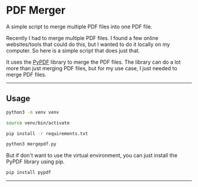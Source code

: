 # PDF Merger

A simple script to merge multiple PDF files into one PDF file.

Recently I had to merge multiple PDF files. I found a few online websites/tools that could do this, but I wanted to do it locally on my computer. So here is a simple script that does just that.

It uses the [PyPDF](https://pypdf.readthedocs.io/en/stable/index.html#) library to merge the PDF files. The library can do a lot more than just merging PDF files, but for my use case, I just needed to merge PDF files.

---

## Usage

```bash
python3 -m venv venv
```

```bash
source venv/bin/activate
```

```bash
pip install -r requirements.txt
```

```bash
python3 mergepdf.py
```

But if don't want to use the virtual environment, you can just install the PyPDF library using pip.

```bash
pip install pypdf
```

---
